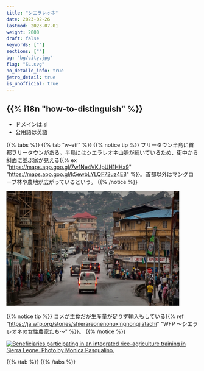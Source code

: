 ```yaml
---
title: "シエラレオネ"
date: 2023-02-26
lastmod: 2023-07-01
weight: 2000
draft: false
keywords: [""]
sections: [""]
bg: "bg/city.jpg"
flag: "SL.svg"
no_detaile_info: true
jetro_detail: true
is_unofficial: true
---
```


<div class="main-desciption country-description">
    <h2 class="section-title">{{% i18n "how-to-distinguish" %}}</h2>
    <ul class="rule-list">
        <li>ドメインは<span class="quiz">.sl</span></li>
        <li>公用語は英語</li>
    </ul>
</div>

{{% tabs %}}
{{% tab "w-etf" %}}
{{% notice tip %}}
フリータウン半島に首都フリータウンがある。半島にはシエラレオネ山脈が続いているため、街中から斜面に並ぶ家が見える{{% ex "https://maps.app.goo.gl/7w1Ne4VKJpUH1HHa9" "https://maps.app.goo.gl/k5ewbLYLQF72uz4E8" %}}。首都以外はマングローブ林や農地が広がっているという。
{{% /notice %}}

<div class="googlemap-if unclickable">
<img src="./Dr._Jill_Biden's_2014_Trip_to_Africa_17.jpg" width="90%">
</div>

{{% notice tip %}}
コメが主食だが生産量が足りず輸入もしている{{% ref "https://ja.wfp.org/stories/shierareonenonuxingnongjiatachi" "WFP ～シエラレオネの女性農家たち～" %}}。
{{% /notice %}}

<div class="googlemap-if unclickable">
<a data-flickr-embed="true" href="https://www.flickr.com/photos/theworldfishcenter/32527261115/in/photolist-RyjHuP-eXMY4m-JaWutD-bp8bTx-z4p65Y-eXAFSK-FJbPsb-mT5V9A-eXN9kh-5LZKf5-eXAoyc-mT42yc-eXNcRs-CWG2x1-eXAsTR-eXMVoN-6gq3wP-eq2M1a-eXAGqz-9i9maf-faDkjV-eXN6Gu-aRPoZ4-8ReP7r-9i6gck-G196ud-9i9mgC-eXN1uf-9i6gvP-9i9mLm-eFS8LE-eXAMZv-eXAvxD-9XhVhW-eXAPU8-eXAAR4-E9RqJH-7Wrpui-eXAEVZ-eXN2YN-67NUc-DCY4bW-eXNeWs-eXMWVu-K4k7Tq-mT2SMP-eFMQh1-9i6h2V-eXNc37-JX9mu7" title="Beneficiaries participating in an integrated rice-agriculture training in Sierra Leone. Photo by Monica Pasqualino."><img src="https://live.staticflickr.com/558/32527261115_9c768e72a5_c.jpg" width="90%" alt="Beneficiaries participating in an integrated rice-agriculture training in Sierra Leone. Photo by Monica Pasqualino."/></a><script async src="//embedr.flickr.com/assets/client-code.js" charset="utf-8"></script>
</div>

{{% /tab %}}
{{% /tabs %}}
